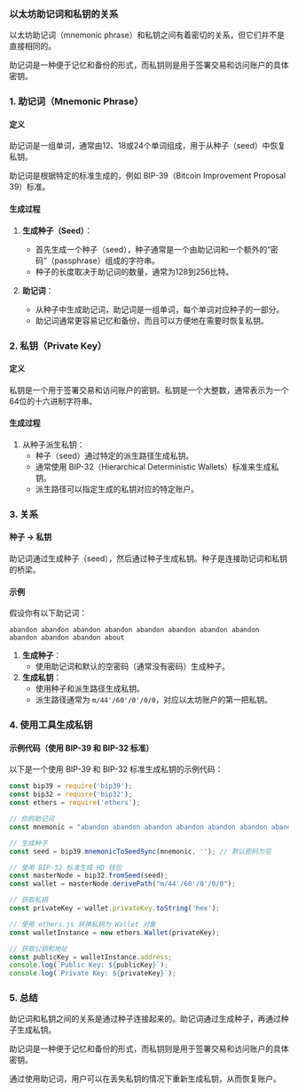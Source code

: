 ### 以太坊助记词和私钥的关系

以太坊助记词（mnemonic phrase）和私钥之间有着密切的关系，但它们并不是直接相同的。

助记词是一种便于记忆和备份的形式，而私钥则是用于签署交易和访问账户的具体密钥。

### 1. 助记词（Mnemonic Phrase）

#### 定义

助记词是一组单词，通常由12、18或24个单词组成，用于从种子（seed）中恢复私钥。

助记词是根据特定的标准生成的，例如 BIP-39（Bitcoin Improvement Proposal 39）标准。

#### 生成过程

1. **生成种子（Seed）**：

    - 首先生成一个种子（seed），种子通常是一个由助记词和一个额外的“密码”（passphrase）组成的字符串。
    - 种子的长度取决于助记词的数量，通常为128到256比特。

2. **助记词**：

    - 从种子中生成助记词，助记词是一组单词，每个单词对应种子的一部分。
    - 助记词通常更容易记忆和备份，而且可以方便地在需要时恢复私钥。

### 2. 私钥（Private Key）

#### 定义

私钥是一个用于签署交易和访问账户的密钥。私钥是一个大整数，通常表示为一个64位的十六进制字符串。

#### 生成过程

1. 从种子派生私钥：
    - 种子（seed）通过特定的派生路径生成私钥。
    - 通常使用 BIP-32（Hierarchical Deterministic Wallets）标准来生成私钥。
    - 派生路径可以指定生成的私钥对应的特定账户。

### 3. 关系

#### 种子 -> 私钥

助记词通过生成种子（seed），然后通过种子生成私钥。种子是连接助记词和私钥的桥梁。

#### 示例

假设你有以下助记词：

```
abandon abandon abandon abandon abandon abandon abandon abandon abandon abandon abandon about
```

1. **生成种子**：
    - 使用助记词和默认的空密码（通常没有密码）生成种子。
2. **生成私钥**：
    - 使用种子和派生路径生成私钥。
    - 派生路径通常为 `m/44'/60'/0'/0/0`，对应以太坊账户的第一把私钥。

### 4. 使用工具生成私钥

#### 示例代码（使用 BIP-39 和 BIP-32 标准）

以下是一个使用 BIP-39 和 BIP-32 标准生成私钥的示例代码：

```js
const bip39 = require('bip39');
const bip32 = require('bip32');
const ethers = require('ethers');

// 你的助记词
const mnemonic = "abandon abandon abandon abandon abandon abandon abandon abandon abandon abandon abandon about";

// 生成种子
const seed = bip39.mnemonicToSeedSync(mnemonic, ''); // 默认密码为空

// 使用 BIP-32 标准生成 HD 钱包
const masterNode = bip32.fromSeed(seed);
const wallet = masterNode.derivePath("m/44'/60'/0'/0/0");

// 获取私钥
const privateKey = wallet.privateKey.toString('hex');

// 使用 ethers.js 转换私钥为 Wallet 对象
const walletInstance = new ethers.Wallet(privateKey);

// 获取公钥和地址
const publicKey = walletInstance.address;
console.log(`Public Key: ${publicKey}`);
console.log(`Private Key: ${privateKey}`);
```

### 5. 总结

助记词和私钥之间的关系是通过种子连接起来的。助记词通过生成种子，再通过种子生成私钥。

助记词是一种便于记忆和备份的形式，而私钥则是用于签署交易和访问账户的具体密钥。

通过使用助记词，用户可以在丢失私钥的情况下重新生成私钥，从而恢复账户。